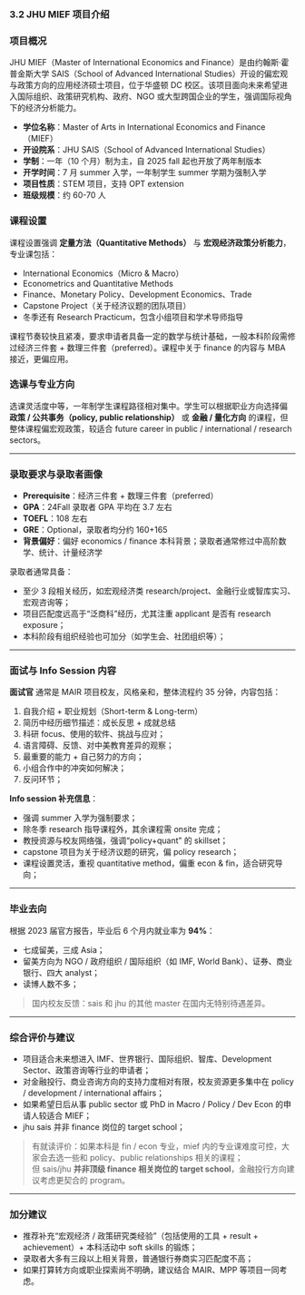 ### 3.2 JHU MIEF 项目介绍

### 项目概况
JHU MIEF（Master of International Economics and Finance）是由约翰斯·霍普金斯大学 SAIS（School of Advanced International Studies）开设的偏宏观与政策方向的应用经济硕士项目，位于华盛顿 DC 校区。该项目面向未来希望进入国际组织、政策研究机构、政府、NGO 或大型跨国企业的学生，强调国际视角下的经济分析能力。

- **学位名称**：Master of Arts in International Economics and Finance（MIEF）  
- **开设院系**：JHU SAIS（School of Advanced International Studies）  
- **学制**：一年（10 个月）制为主，自 2025 fall 起也开放了两年制版本  
- **开学时间**：7 月 summer 入学，一年制学生 summer 学期为强制入学  
- **项目性质**：STEM 项目，支持 OPT extension  
- **班级规模**：约 60-70 人  

### 课程设置
课程设置强调 **定量方法（Quantitative Methods）** 与 **宏观经济政策分析能力**，专业课包括：

- International Economics（Micro & Macro）  
- Econometrics and Quantitative Methods  
- Finance、Monetary Policy、Development Economics、Trade  
- Capstone Project（关于经济议题的团队项目）  
- 冬季还有 Research Practicum，包含小组项目和学术导师指导  

课程节奏较快且紧凑，要求申请者具备一定的数学与统计基础，一般本科阶段需修过经济三件套 + 数理三件套（preferred）。课程中关于 finance 的内容与 MBA 接近，更偏应用。

### 选课与专业方向
选课灵活度中等，一年制学生课程路径相对集中。学生可以根据职业方向选择偏 **政策 / 公共事务（policy, public relationship）** 或 **金融 / 量化方向** 的课程，但整体课程偏宏观政策，较适合 future career in public / international / research sectors。

---

### 录取要求与录取者画像

- **Prerequisite**：经济三件套 + 数理三件套（preferred）  
- **GPA**：24Fall 录取者 GPA 平均在 3.7 左右  
- **TOEFL**：108 左右  
- **GRE**：Optional，录取者均分约 160+165  
- **背景偏好**：偏好 economics / finance 本科背景；录取者通常修过中高阶数学、统计、计量经济学  

录取者通常具备：
- 至少 3 段相关经历，如宏观经济类 research/project、金融行业或智库实习、宏观咨询等；
- 项目匹配度远高于“泛商科”经历，尤其注重 applicant 是否有 research exposure；
- 本科阶段有组织经验也可加分（如学生会、社团组织等）；

---

### 面试与 Info Session 内容

**面试官** 通常是 MAIR 项目校友，风格亲和，整体流程约 35 分钟，内容包括：

1. 自我介绍 + 职业规划（Short-term & Long-term）  
2. 简历中经历细节描述：成长反思 + 成就总结  
3. 科研 focus、使用的软件、挑战与应对；  
4. 语言障碍、反馈、对中美教育差异的观察；  
5. 最重要的能力 + 自己努力的方向；  
6. 小组合作中的冲突如何解决；  
7. 反问环节；  

**Info session 补充信息**：
- 强调 summer 入学为强制要求；
- 除冬季 research 指导课程外，其余课程需 onsite 完成；
- 教授资源与校友网络强，强调“policy+quant” 的 skillset；
- capstone 项目为关于经济议题的研究，偏 policy research；
- 课程设置灵活，重视 quantitative method，偏重 econ & fin，适合研究导向；

---

### 毕业去向

根据 2023 届官方报告，毕业后 6 个月内就业率为 **94%**：
- 七成留美，三成 Asia；
- 留美方向为 NGO / 政府组织 / 国际组织（如 IMF, World Bank）、证券、商业银行、四大 analyst；
- 读博人数不多；

> 国内校友反馈：sais 和 jhu 的其他 master 在国内无特别待遇差异。

---

### 综合评价与建议

- 项目适合未来想进入 IMF、世界银行、国际组织、智库、Development Sector、政策咨询等行业的申请者；
- 对金融投行、商业咨询方向的支持力度相对有限，校友资源更多集中在 policy / development / international affairs；
- 如果希望日后从事 public sector 或 PhD in Macro / Policy / Dev Econ 的申请人较适合 MIEF；
- jhu sais 并非 finance 岗位的 target school；

> 有就读评价：如果本科是 fin / econ 专业，mief 内的专业课难度可控，大家会去选一些和 policy、public relationships 相关的课程；  
> 但 sais/jhu **并非顶级 finance 相关岗位的 target school**，金融投行方向建议考虑更契合的 program。



---

### 加分建议

- 推荐补充“宏观经济 / 政策研究类经验”（包括使用的工具 + result + achievement）+ 本科活动中 soft skills 的锻炼；
- 录取者大多有三段以上相关背景，普通银行券商实习匹配度不高；
- 如果打算转方向或职业探索尚不明确，建议结合 MAIR、MPP 等项目一同考虑。
